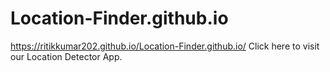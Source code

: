 # Location-Finder.github.io
https://ritikkumar202.github.io/Location-Finder.github.io/ Click here to visit our Location Detector App.
